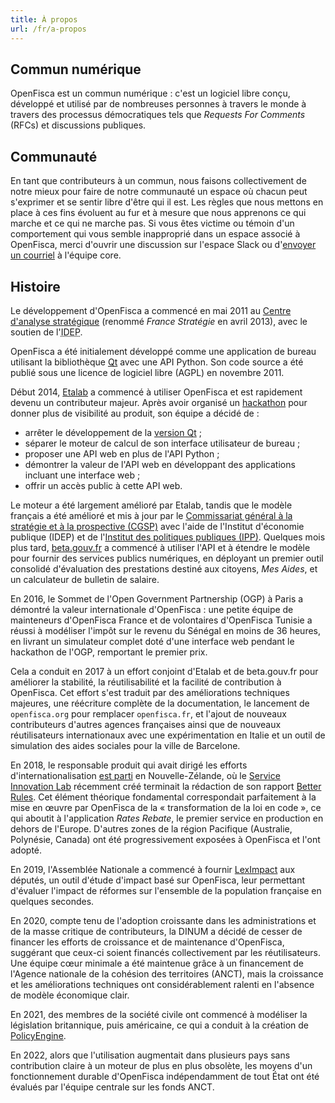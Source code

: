 ```yaml
---
title: À propos
url: /fr/a-propos
---
```


## Commun numérique

OpenFisca est un commun numérique : c'est un logiciel libre conçu, développé et utilisé par de nombreuses personnes à travers le monde à travers des processus démocratiques tels que _Requests For Comments_ (RFCs) et discussions publiques.

## Communauté

En tant que contributeurs à un commun, nous faisons collectivement de notre mieux pour faire de notre communauté un espace où chacun peut s'exprimer et se sentir libre d'être qui il est. Les règles que nous mettons en place à ces fins évoluent au fur et à mesure que nous apprenons ce qui marche et ce qui ne marche pas. Si vous êtes victime ou témoin d'un comportement qui vous semble inapproprié dans un espace associé à OpenFisca, merci d'ouvrir une discussion sur l'espace Slack ou d'[envoyer un courriel](mailto:contact@openfisca.org?subject=Abuse) à l'équipe core.

## Histoire

Le développement d'OpenFisca a commencé en mai 2011 au [Centre d'analyse stratégique](https://www.strategie.gouv.fr/) (renommé _France Stratégie_ en avril 2013), avec le soutien de l'<abbr title="Institut d'économie publique">IDEP</abbr>.

OpenFisca a été initialement développé comme une application de bureau utilisant la bibliothèque [Qt](https://www.qt.io/) avec une API Python. Son code source a été publié sous une licence de logiciel libre (AGPL) en novembre 2011.

Début 2014, [Etalab](https://www.etalab.gouv.fr/) a commencé à utiliser OpenFisca et est rapidement devenu un contributeur majeur. Après avoir organisé un [hackathon](https://www.eventbrite.fr/e/billets-hackathon-openfisca-10751826001) pour donner plus de visibilité au produit, son équipe a décidé de :

- arrêter le développement de la [version Qt](https://github.com/openfisca/openfisca-qt) ;
- séparer le moteur de calcul de son interface utilisateur de bureau ;
- proposer une API web en plus de l'API Python ;
- démontrer la valeur de l'API web en développant des applications incluant une interface web ;
- offrir un accès public à cette API web.

Le moteur a été largement amélioré par Etalab, tandis que le modèle français a été amélioré et mis à jour par le [Commissariat général à la stratégie et à la prospective (CGSP)](https://www.strategie.gouv.fr/) avec l'aide de l'Institut d'économie publique (IDEP) et de l'[Institut des politiques publiques (IPP)](https://www.ipp.eu/). Quelques mois plus tard, [beta.gouv.fr](https://beta.gouv.fr) a commencé à utiliser l'API et à étendre le modèle pour fournir des services publics numériques, en déployant un premier outil consolidé d'évaluation des prestations destiné aux citoyens, _Mes Aides_, et un calculateur de bulletin de salaire.

En 2016, le Sommet de l'Open Government Partnership (OGP) à Paris a démontré la valeur internationale d'OpenFisca : une petite équipe de mainteneurs d'OpenFisca France et de volontaires d'OpenFisca Tunisie a réussi à modéliser l'impôt sur le revenu du Sénégal en moins de 36 heures, en livrant un simulateur complet doté d'une interface web pendant le hackathon de l'OGP, remportant le premier prix.

Cela a conduit en 2017 à un effort conjoint d'Etalab et de beta.gouv.fr pour améliorer la stabilité, la réutilisabilité et la facilité de contribution à OpenFisca. Cet effort s'est traduit par des améliorations techniques majeures, une réécriture complète de la documentation, le lancement de `openfisca.org` pour remplacer `openfisca.fr`, et l'ajout de nouveaux contributeurs d'autres agences françaises ainsi que de nouveaux réutilisateurs internationaux avec une expérimentation en Italie et un outil de simulation des aides sociales pour la ville de Barcelone.

En 2018, le responsable produit qui avait dirigé les efforts d'internationalisation [est parti](https://www.digital.govt.nz/blog/labplus-lessons-from-matti-schneider-about-service-innovation-at-french-state-incubator-beta-gouv-fr/) en Nouvelle-Zélande, où le [Service Innovation Lab](https://serviceinnovationlab.github.io/projects/legislation-as-code/) récemment créé terminait la rédaction de son rapport [Better Rules](https://www.digital.govt.nz/blog/what-is-better-rules/). Cet élément théorique fondamental correspondait parfaitement à la mise en œuvre par OpenFisca de la « transformation de la loi en code », ce qui aboutit à l'application _Rates Rebate_, le premier service en production en dehors de l'Europe. D'autres zones de la région Pacifique (Australie, Polynésie, Canada) ont été progressivement exposées à OpenFisca et l'ont adopté.

En 2019, l'Assemblée Nationale a commencé à fournir [LexImpact](https://leximpact.an.fr) aux députés, un outil d'étude d'impact basé sur OpenFisca, leur permettant d'évaluer l'impact de réformes sur l'ensemble de la population française en quelques secondes.

En 2020, compte tenu de l'adoption croissante dans les administrations et de la masse critique de contributeurs, la DINUM a décidé de cesser de financer les efforts de croissance et de maintenance d'OpenFisca, suggérant que ceux-ci soient financés collectivement par les réutilisateurs. Une équipe cœur minimale a été maintenue grâce à un financement de l'Agence nationale de la cohésion des territoires (ANCT), mais la croissance et les améliorations techniques ont considérablement ralenti en l'absence de modèle économique clair.

En 2021, des membres de la société civile ont commencé à modéliser la législation britannique, puis américaine, ce qui a conduit à la création de [PolicyEngine](https://policyengine.org).

En 2022, alors que l'utilisation augmentait dans plusieurs pays sans contribution claire à un moteur de plus en plus obsolète, les moyens d'un fonctionnement durable d'OpenFisca indépendamment de tout État ont été évalués par l'équipe centrale sur les fonds ANCT.
